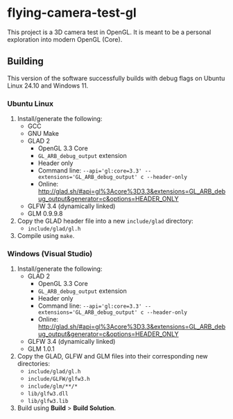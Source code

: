 # flying-camera-test-gl
This project is a 3D camera test in OpenGL. It is meant to be a personal exploration into modern OpenGL (Core).

## Building
This version of the software successfully builds with debug flags on Ubuntu Linux 24.10 and Windows 11.

### Ubuntu Linux
1. Install/generate the following:
   - GCC
   - GNU Make
   - GLAD 2
     - OpenGL 3.3 Core
     - `GL_ARB_debug_output` extension
     - Header only
     - Command line: `--api='gl:core=3.3' --extensions='GL_ARB_debug_output' c --header-only`
     - Online: http://glad.sh/#api=gl%3Acore%3D3.3&extensions=GL_ARB_debug_output&generator=c&options=HEADER_ONLY
   - GLFW 3.4 (dynamically linked)
   - GLM 0.9.9.8
2. Copy the GLAD header file into a new `include/glad` directory:
   - `include/glad/gl.h`
3. Compile using `make`.

### Windows (Visual Studio)
1. Install/generate the following:
   - GLAD 2
     - OpenGL 3.3 Core
     - `GL_ARB_debug_output` extension
     - Header only
     - Command line: `--api='gl:core=3.3' --extensions='GL_ARB_debug_output' c --header-only`
     - Online: http://glad.sh/#api=gl%3Acore%3D3.3&extensions=GL_ARB_debug_output&generator=c&options=HEADER_ONLY
   - GLFW 3.4 (dynamically linked)
   - GLM 1.0.1
2. Copy the GLAD, GLFW and GLM files into their corresponding new directories:
   - `include/glad/gl.h`
   - `include/GLFW/glfw3.h`
   - `include/glm/**/*`
   - `lib/glfw3.dll`
   - `lib/glfw3.lib`
3. Build using **Build** > **Build Solution**.